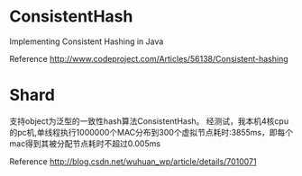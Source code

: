 ConsistentHash
==============

Implementing Consistent Hashing in Java

Reference
http://www.codeproject.com/Articles/56138/Consistent-hashing




Shard
==============

支持object为泛型的一致性hash算法ConsistentHash。
经测试，我本机4核cpu的pc机,单线程执行1000000个MAC分布到300个虚拟节点耗时:3855ms，即每个mac得到其被分配节点耗时不超过0.005ms

Reference
http://blog.csdn.net/wuhuan_wp/article/details/7010071

